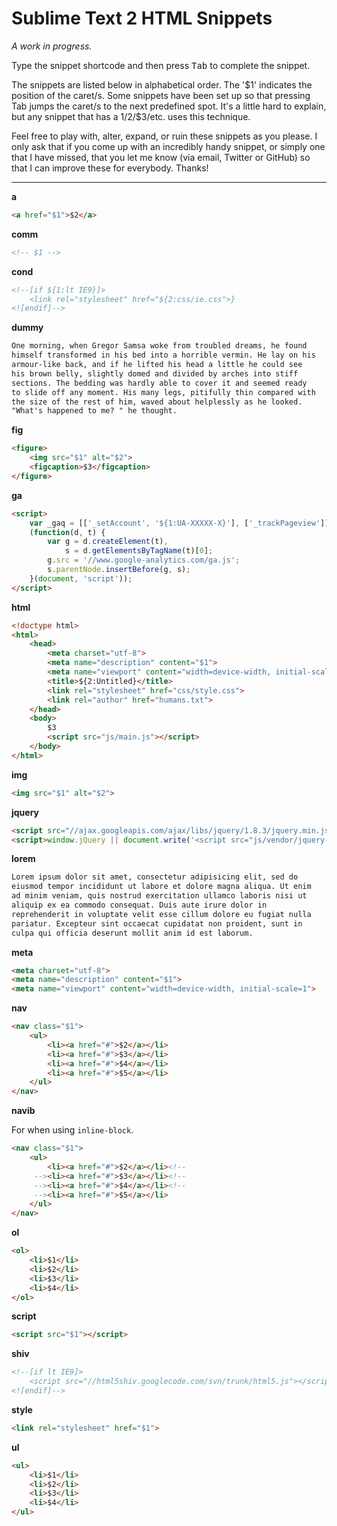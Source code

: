 # Sublime Text 2 HTML Snippets

_A work in progress._

Type the snippet shortcode and then press <kbd>Tab</kbd> to complete the snippet.

The snippets are listed below in alphabetical order. The '$1' indicates the
position of the caret/s. Some snippets have been set up so that pressing Tab
jumps the caret/s to the next predefined spot. It's a little hard to explain,
but any snippet that has a $1/$2/$3/etc. uses this technique.

Feel free to play with, alter, expand, or ruin these snippets as you please. I
only ask that if you come up with an incredibly handy snippet, or simply one
that I have missed, that you let me know (via email, Twitter or GitHub) so that
I can improve these for everybody. Thanks!

---

__a__

```html
<a href="$1">$2</a>
```

__comm__

```html
<!-- $1 -->
```

__cond__

```html
<!--[if ${1:lt IE9}]>
    <link rel="stylesheet" href="${2:css/ie.css">}
<![endif]-->
```

__dummy__

```html
One morning, when Gregor Samsa woke from troubled dreams, he found
himself transformed in his bed into a horrible vermin. He lay on his
armour-like back, and if he lifted his head a little he could see
his brown belly, slightly domed and divided by arches into stiff
sections. The bedding was hardly able to cover it and seemed ready
to slide off any moment. His many legs, pitifully thin compared with
the size of the rest of him, waved about helplessly as he looked.
"What's happened to me? " he thought.
```

__fig__

```html
<figure>
    <img src="$1" alt="$2">
    <figcaption>$3</figcaption>
</figure>
```

__ga__

```html
<script>
    var _gaq = [['_setAccount', '${1:UA-XXXXX-X}'], ['_trackPageview']];
    (function(d, t) {
        var g = d.createElement(t),
            s = d.getElementsByTagName(t)[0];
        g.src = '//www.google-analytics.com/ga.js';
        s.parentNode.insertBefore(g, s);
    }(document, 'script'));
</script>
```

__html__

```html
<!doctype html>
<html>
    <head>
        <meta charset="utf-8">
        <meta name="description" content="$1">
        <meta name="viewport" content="width=device-width, initial-scale=1">
        <title>${2:Untitled}</title>
        <link rel="stylesheet" href="css/style.css">
        <link rel="author" href="humans.txt">
    </head>
    <body>
        $3
        <script src="js/main.js"></script>
    </body>
</html>
```

__img__

```html
<img src="$1" alt="$2">
```

__jquery__

```html
<script src="//ajax.googleapis.com/ajax/libs/jquery/1.8.3/jquery.min.js"></script>
<script>window.jQuery || document.write('<script src="js/vendor/jquery-1.8.3.min.js"><\/script>')</script>
```

__lorem__

```html
Lorem ipsum dolor sit amet, consectetur adipisicing elit, sed do
eiusmod tempor incididunt ut labore et dolore magna aliqua. Ut enim
ad minim veniam, quis nostrud exercitation ullamco laboris nisi ut
aliquip ex ea commodo consequat. Duis aute irure dolor in
reprehenderit in voluptate velit esse cillum dolore eu fugiat nulla
pariatur. Excepteur sint occaecat cupidatat non proident, sunt in
culpa qui officia deserunt mollit anim id est laborum.
```

__meta__

```html
<meta charset="utf-8">
<meta name="description" content="$1">
<meta name="viewport" content="width=device-width, initial-scale=1">
```

__nav__

```html
<nav class="$1">
    <ul>
        <li><a href="#">$2</a></li>
        <li><a href="#">$3</a></li>
        <li><a href="#">$4</a></li>
        <li><a href="#">$5</a></li>
    </ul>
</nav>
```

__navib__

For when using `inline-block`.

```html
<nav class="$1">
    <ul>
        <li><a href="#">$2</a></li><!--
     --><li><a href="#">$3</a></li><!--
     --><li><a href="#">$4</a></li><!--
     --><li><a href="#">$5</a></li>
    </ul>
</nav>
```

__ol__

```html
<ol>
    <li>$1</li>
    <li>$2</li>
    <li>$3</li>
    <li>$4</li>
</ol>
```

__script__

```html
<script src="$1"></script>
```

__shiv__

```html
<!--[if lt IE9]>
    <script src="//html5shiv.googlecode.com/svn/trunk/html5.js"></script>
<![endif]-->
```

__style__

```html
<link rel="stylesheet" href="$1">
```

__ul__

```html
<ul>
    <li>$1</li>
    <li>$2</li>
    <li>$3</li>
    <li>$4</li>
</ul>
```
